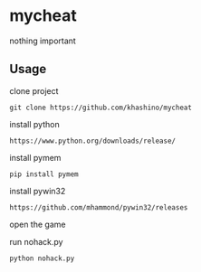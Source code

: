 # mycheat
nothing important

## Usage
clone project
```
git clone https://github.com/khashino/mycheat
```
install python
```
https://www.python.org/downloads/release/
```
install pymem
```
pip install pymem
```
install pywin32
```
https://github.com/mhammond/pywin32/releases
```
open the game

run nohack.py
```
python nohack.py
```
